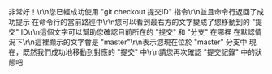 非常好！\r\n您已經成功使用 "git checkout 提交ID" 指令\r\n並且命令行返回了成功提示
在命令行的當前路徑中\r\n您可以看到最右方的文字變成了您移動到的 "提交" ID\r\n這個文字可以幫助您確認目前所在的 "提交" 和 "分支" 在哪裡
在默認情況下\r\n這裡顯示的文字會是 "master"\r\n表示您現在位於 "master" 分支中
現在，既然我們成功地移動到對應的 "提交" 中\r\n請您再次確認 "提交記錄" 中的狀態吧